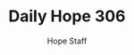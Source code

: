 ---
image: /assets/img/daily-hope-default-artwork.png
title: Daily Hope 306
number: 306
categories:
  - Daily Hope
author: Hope Staff
notes: Daily Hope 306
embed: >-
  <iframe style="border-radius:12px" src="https://open.spotify.com/embed/episode/4pp1rBkCDhPZgAiJHs4pJP?utm_source=generator" width="100%" height="352" frameBorder="0" allowfullscreen="" allow="autoplay; clipboard-write; encrypted-media; fullscreen; picture-in-picture" loading="lazy"></iframe>
---